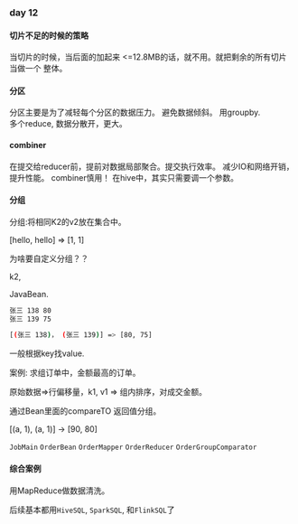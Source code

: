### day 12

#### 切片不足的时候的策略

当切片的时候，当后面的加起来 <=12.8MB的话，就不用。就把剩余的所有切片当做一个 整体。

#### 分区

分区主要是为了减轻每个分区的数据压力。 避免数据倾斜。 用groupby.  
多个reduce, 数据分散开，更大。

#### combiner

在提交给reducer前，提前对数据局部聚合。提交执行效率。 减少IO和网络开销，提升性能。 combiner慎用！ 在hive中，其实只需要调一个参数。

#### 分组

分组:将相同K2的v2放在集合中。

[hello, hello] => [1, 1]

为啥要自定义分组？？

k2,

JavaBean.

```bash 
张三 138 80 
张三 139 75

[(张三 138)， (张三 139)] => [80, 75]
```

一般根据key找value.

案例: 求组订单中，金额最高的订单。

原始数据=>行偏移量，k1, v1 => 组内排序，对成交金额。

通过Bean里面的compareTO 返回值分组。

[(a, 1), (a, 1)] -> [90, 80]

`JobMain`
`OrderBean`
`OrderMapper`
`OrderReducer`
`OrderGroupComparator`


#### 综合案例

用MapReduce做数据清洗。

后续基本都用`HiveSQL`, `SparkSQL`, 和`FlinkSQL`了









